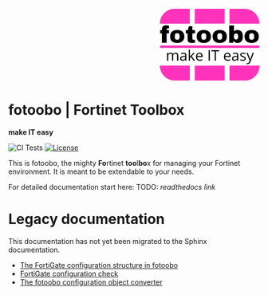 <p style="text-align: right"><img src=docs/source/fotoobo.png width="200px"></p>

# fotoobo | Fortinet Toolbox
**make IT easy**

![CI Tests](https://github.com/migros/fotoobo/actions/workflows/tests.yaml/badge.svg)
[![License](https://img.shields.io/github/license/migros/fotoobo)](https://github.com/migros/fotoobo/blob/main/LICENSE)

This is fotoobo, the mighty **Fo**rtinet **too**l**bo**x for managing your Fortinet environment. It
is meant to be extendable to your needs.

For detailed documentation start here: TODO: *readthedocs link*

# Legacy documentation

This documentation has not yet been migrated to the Sphinx documentation.

- [The FortiGate configuration structure in fotoobo](docs_legacy/fortinet/fortigate_config.md)
- [FortiGate configuration check](docs_legacy/fortinet/fortigate_config_check.md)
- [The fotoobo configuration object converter](docs_legacy/convert.md)

